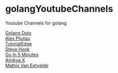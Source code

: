 # golangYoutubeChannels
Youtube Channels for golang

<a href="https://www.youtube.com/c/GolangDojo">Golang Dojo</a>
<br>
<a href="https://www.youtube.com/channel/UCI39wKG8GQnuzFPN5SM55qw">Alex Pliutau</a>
<br>
<a href="https://www.youtube.com/c/Tutorialedge">TutorialEdge</a>
<br>
<a href="https://www.youtube.com/channel/UC-R6fvU6PlxwcrZ5Ixgvk9g">Steve Hook</a>
<br>
<a href="https://www.youtube.com/channel/UC2GHqYE3fVJMncbrRd8AqcA"> Go In 5 Minutes </a>
<br>
<a href="https://www.youtube.com/channel/UCuB4FSBjofpagXnBlHQUocA"> Ajinkya X</a>
<br>
<a href="https://www.youtube.com/c/MathisVanEetvelde">Mathis Van Eetvelde</a>
<br>
